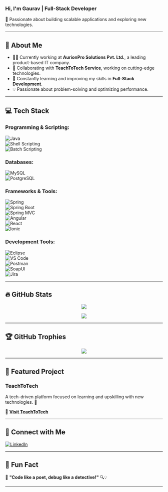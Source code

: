 ### Hi, I'm Gaurav | Full-Stack Developer  

🚀 Passionate about building scalable applications and exploring new technologies.

---

## 📌 About Me  
- 👨‍💻 Currently working at **AurionPro Solutions Pvt. Ltd.**, a leading product-based IT company.  
- 🚀 Collaborating with **TeachToTech Service**, working on cutting-edge technologies.  
- 🌱 Constantly learning and improving my skills in **Full-Stack Development**.  
- 💡 Passionate about problem-solving and optimizing performance.  

---

## 💻 Tech Stack  
### **Programming & Scripting:**  
![Java](https://img.shields.io/badge/Java-007396?style=for-the-badge&logo=java&logoColor=white)  
![Shell Scripting](https://img.shields.io/badge/Shell_Scripting-%23000000.svg?style=for-the-badge&logo=gnu-bash&logoColor=white)  
![Batch Scripting](https://img.shields.io/badge/Batch_Scripting-4E8EFF?style=for-the-badge)  

### **Databases:**  
![MySQL](https://img.shields.io/badge/MySQL-4479A1?style=for-the-badge&logo=mysql&logoColor=white)  
![PostgreSQL](https://img.shields.io/badge/PostgreSQL-316192?style=for-the-badge&logo=postgresql&logoColor=white)  

### **Frameworks & Tools:**  
![Spring](https://img.shields.io/badge/Spring-6DB33F?style=for-the-badge&logo=spring&logoColor=white)  
![Spring Boot](https://img.shields.io/badge/Spring_Boot-6DB33F?style=for-the-badge&logo=springboot&logoColor=white)  
![Spring MVC](https://img.shields.io/badge/Spring_MVC-6DB33F?style=for-the-badge)  
![Angular](https://img.shields.io/badge/Angular-DD0031?style=for-the-badge&logo=angular&logoColor=white)  
![React](https://img.shields.io/badge/React-61DAFB?style=for-the-badge&logo=react&logoColor=black)  
![Ionic](https://img.shields.io/badge/Ionic-3880FF?style=for-the-badge&logo=ionic&logoColor=white)  

### **Development Tools:**  
![Eclipse](https://img.shields.io/badge/Eclipse-2C2255?style=for-the-badge&logo=eclipse&logoColor=white)  
![VS Code](https://img.shields.io/badge/VS_Code-007ACC?style=for-the-badge&logo=visual-studio-code&logoColor=white)  
![Postman](https://img.shields.io/badge/Postman-FF6C37?style=for-the-badge&logo=postman&logoColor=white)  
![SoapUI](https://img.shields.io/badge/SoapUI-00BFB3?style=for-the-badge)  
![Jira](https://img.shields.io/badge/Jira-0052CC?style=for-the-badge&logo=jira&logoColor=white)  

---

## 🔥 GitHub Stats  
<p align="center">
  <img src="https://github-readme-stats.vercel.app/api?username=BhidwalGaurav&show_icons=true&theme=tokyonight" />
</p>

<p align="center">
  <img src="https://github-readme-streak-stats.herokuapp.com/?user=BhidwalGaurav&theme=tokyonight" />
</p>

---

## 🏆 GitHub Trophies  
<p align="center">
  <img src="https://github-profile-trophy.vercel.app/?username=BhidwalGaurav&theme=onedark" />
</p>

---

## 📂 Featured Project  
### **TeachToTech**  
A tech-driven platform focused on learning and upskilling with new technologies. 🚀  

🔗 **[Visit TeachToTech](https://teachtotech.in/)**  

---

## 💼 Connect with Me  
[![LinkedIn](https://img.shields.io/badge/LinkedIn-0077B5?style=for-the-badge&logo=linkedin&logoColor=white)](https://www.linkedin.com/in/gaurav2021/)  

---

## 🌟 Fun Fact  
🤨 **"Code like a poet, debug like a detective!"** 🔍💡  

---


